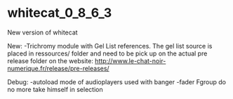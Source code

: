 whitecat_0_8_6_3
================

New version of whitecat

New: 
-Trichromy module with Gel List references. The gel list source is placed in ressources/ folder and need to be pick up on the actual pre release folder on the website: http://www.le-chat-noir-numerique.fr/release/pre-releases/

Debug: 
-autoload mode of audioplayers used with banger
-fader Fgroup do no more take himself in selection
